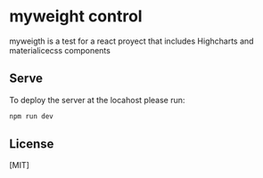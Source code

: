 # myweight control
myweigth is a test for a react proyect that includes Highcharts and materialicecss components

## Serve
To deploy the server at the locahost please run:
```bash
npm run dev
```
## License
[MIT]
